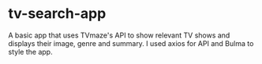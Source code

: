 # tv-search-app
A basic app that uses TVmaze's API to show relevant TV shows and displays their image, genre and summary. I used axios for API and Bulma to style the app. 
